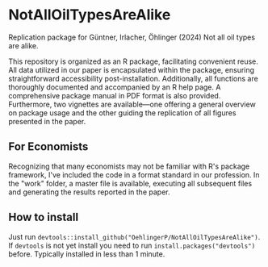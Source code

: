 # NotAllOilTypesAreAlike
Replication package for Güntner, Irlacher, Öhlinger (2024) Not all oil types are alike.

This repository is organized as an R package, facilitating convenient reuse. All data utilized in our paper is encapsulated within the package, ensuring straightforward accessibility post-installation. Additionally, all functions are thoroughly documented and accompanied by an R help page. A comprehensive package manual in PDF format is also provided. Furthermore, two vignettes are available—one offering a general overview on package usage and the other guiding the replication of all figures presented in the paper.

## For Economists

Recognizing that many economists may not be familiar with R's package framework, I've included the code in a format standard in our profession. In the "work" folder, a master file is available, executing all subsequent files and generating the results reported in the paper.

## How to install

Just run `devtools::install_github("OehlingerP/NotAllOilTypesAreAlike")`. If `devtools` is not yet install you need to run `install.packages("devtools")` before. Typically installed in less than 1 minute.
